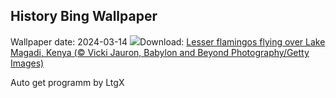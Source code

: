 ## History Bing Wallpaper
Wallpaper date: 2024-03-14
![](https://www.bing.com/th?id=OHR.MagadiFlamingos_EN-GB8544970880_UHD.jpg&w=1000)Download: [Lesser flamingos flying over Lake Magadi, Kenya (© Vicki Jauron, Babylon and Beyond Photography/Getty Images)](https://www.bing.com/th?id=OHR.MagadiFlamingos_EN-GB8544970880_UHD.jpg)

Auto get programm by LtgX
